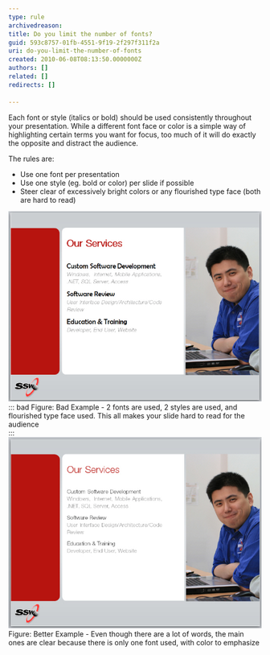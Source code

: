 ```yaml
---
type: rule
archivedreason: 
title: Do you limit the number of fonts?
guid: 593c8757-01fb-4551-9f19-2f297f311f2a
uri: do-you-limit-the-number-of-fonts
created: 2010-06-08T08:13:50.0000000Z
authors: []
related: []
redirects: []

---
```


Each font or style (italics or bold) should be used consistently throughout your presentation. While a different font face or color is a simple way of highlighting certain terms you want for focus, too much of it will do exactly the opposite and distract the audience.

The rules are:

* Use one font per presentation
* Use one style (eg. bold or color) per slide if possible
* Steer clear of excessively bright colors or any flourished type face (both are hard to read)


<!--endintro-->
![too many fonts used for headers](BadLimitFont.jpg)
::: bad
Figure: Bad Example - 2 fonts are used, 2 styles are used, and flourished type face used. This all makes your slide hard to read for the audience  
:::
![](GoodLimitFont.jpg)      Figure: Better Example - Even though there are a lot of words, the main ones are clear because there is only one font used, with color to emphasize
